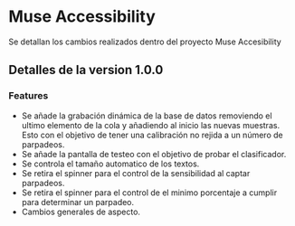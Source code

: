 # Muse Accessibility
Se detallan los cambios realizados dentro del proyecto Muse Accesibility
## Detalles de la version 1.0.0



### Features

- Se añade la grabación dinámica de la base de datos removiendo el ultimo elemento de la cola y añadiendo al inicio las nuevas muestras. Esto con el objetivo de tener una calibración no rejida a un número de parpadeos.
- Se añade la pantalla de testeo con el objetivo de probar el clasificador.
- Se controla el tamaño automatico de los textos.
- Se retira el spinner para el control de la sensibilidad al captar parpadeos.
- Se retira el spinner para el control de el minimo porcentaje a cumplir para determinar un parpadeo.
- Cambios generales de aspecto.

